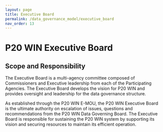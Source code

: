 ```yaml
---
layout: page
title: Executive Board
permalink: /data_governance_model/executive_board
nav_order: 13
---
```


# P20 WIN Executive Board

## Scope and Responsibility

The Executive Board is a multi-agency committee composed of Commissioners and Executive leadership from each of the Participating Agencies. The Executive Board develops the vision for P20 WIN and provides oversight and leadership for the data governance structure. 

As established through the P20 WIN E-MOU, the P20 WIN Executive Board is the ultimate authority on escalation of issues, questions and recommendations from the P20 WIN Data Governing Board. The Executive Board is responsible for sustaining the P20 WIN system by supporting its vision and securing resources to maintain its efficient operation.
